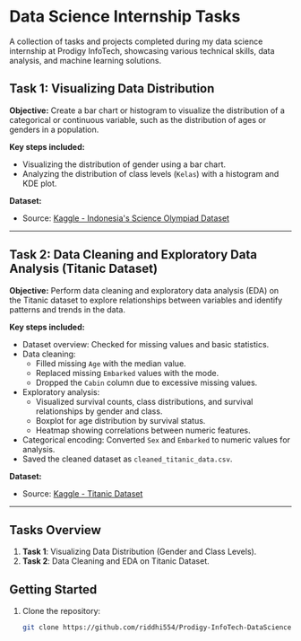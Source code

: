 # Data Science Internship Tasks  

A collection of tasks and projects completed during my data science internship at Prodigy InfoTech, showcasing various technical skills, data analysis, and machine learning solutions.  

## Task 1: Visualizing Data Distribution  
**Objective:** Create a bar chart or histogram to visualize the distribution of a categorical or continuous variable, such as the distribution of ages or genders in a population.  

**Key steps included:**  
- Visualizing the distribution of gender using a bar chart.  
- Analyzing the distribution of class levels (`Kelas`) with a histogram and KDE plot.  

**Dataset:**  
- Source: [Kaggle - Indonesia's Science Olympiad Dataset](https://www.kaggle.com/code/devraai/unveiling-secrets-of-indonesias-science-olympiad/input)  

---

## Task 2: Data Cleaning and Exploratory Data Analysis (Titanic Dataset)  
**Objective:** Perform data cleaning and exploratory data analysis (EDA) on the Titanic dataset to explore relationships between variables and identify patterns and trends in the data.  

**Key steps included:**  
- Dataset overview: Checked for missing values and basic statistics.  
- Data cleaning:  
  - Filled missing `Age` with the median value.  
  - Replaced missing `Embarked` values with the mode.  
  - Dropped the `Cabin` column due to excessive missing values.  
- Exploratory analysis:  
  - Visualized survival counts, class distributions, and survival relationships by gender and class.  
  - Boxplot for age distribution by survival status.  
  - Heatmap showing correlations between numeric features.  
- Categorical encoding: Converted `Sex` and `Embarked` to numeric values for analysis.  
- Saved the cleaned dataset as `cleaned_titanic_data.csv`.  

**Dataset:**  
- Source: [Kaggle - Titanic Dataset](https://www.kaggle.com/code/ihabsherbiny/titanic-survival-prediction-ml/input)  

---

## Tasks Overview  
1. **Task 1**: Visualizing Data Distribution (Gender and Class Levels).  
2. **Task 2**: Data Cleaning and EDA on Titanic Dataset.  

## Getting Started  
1. Clone the repository:  
   ```bash  
   git clone https://github.com/riddhi554/Prodigy-InfoTech-DataScience.git  
  
